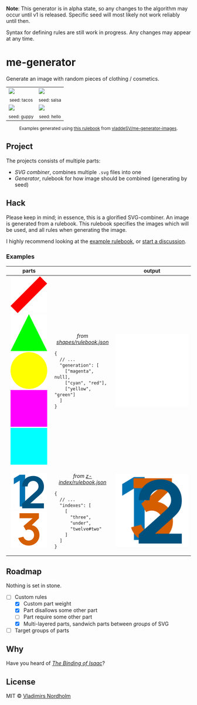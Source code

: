 **Note**: This generator is in alpha state, so any changes to the algorithm may occur until v1 is released. Specific seed will most likely not work reliably until then.

Syntax for defining rules are still work in progress. Any changes may appear at any time.

# me-generator
Generate an image with random pieces of clothing / cosmetics.

<table>
  <tr>
    <td>
      <a href="https://generator.vladde.me/?seed=tacos"><img src="https://generator.vladde.me/?seed=tacos"></a>
      <div align="center"><sub>seed: tacos</sub></div>
    </td>
    <td>
      <a href="https://generator.vladde.me/?seed=salsa"><img src="https://generator.vladde.me/?seed=salsa"></a>
      <div align="center"><sub>seed: salsa</sub></div>
    </td>
  </tr>
  <tr>
    <td>
      <a href="https://generator.vladde.me/?seed=guppy"><img src="https://generator.vladde.me/?seed=guppy"></a>
      <div align="center"><sub>seed: guppy</sub></div>
    </td>
    <td>
      <a href="https://generator.vladde.me/?seed=hello"><img src="https://generator.vladde.me/?seed=hello"></a>
      <div align="center"><sub>seed: hello</sub></div>
    </td>
  </tr>
</table>
<div align="center">
  <sub>

Examples generated using [this rulebook](https://github.com/vladdeSV/me-generator-images/blob/main/rulebook.json) from [vladdeSV/me-generator-images](https://github.com/vladdeSV/me-generator-images).

  </sub>
</div>

## Project
The projects consists of multiple parts:
- *SVG combiner*, combines multiple `.svg` files into one
- *Generator*, rulebook for how image should be combined (generating by seed)

## Hack
Please keep in mind; in essence, this is a glorified SVG-combiner. An image is generated from a rulebook. This rulebook specifies the images which will be used, and all rules when generating the image.

I highly recommend looking at the [example rulebook](https://github.com/vladdeSV/me-generator-images/blob/9984c360b9590fecf7120bb100297d3b573190fc/rulebook.json), or [start a discussion](https://github.com/vladdeSV/me-generator/discussions).

### Examples

<table width="100%">
    <thead>
        <tr>
            <th>parts</th>
            <th></th>
            <th>output</th>
        </tr>
    </thead>
    <tbody>
        <tr>
            <td align="center">
                <img width="100" height="100" src="./resource/examples/shapes/red.svg" alt="">
                <img width="100" height="100" src="./resource/examples/shapes/green.svg" alt="">
                <img width="100" height="100" src="./resource/examples/shapes/yellow.svg" alt="">
                <br>
                <img width="100" height="100" src="./resource/examples/shapes/magenta.svg" alt="">
                <img width="100" height="100" src="./resource/examples/shapes/cyan.svg" alt="">
            </td>
            <td>
              <p align="center">
                <i>from <a href="./resource/examples/shapes/rulebook.json">shapes/rulebook.json</a></i>

```jsonc
{
  // ...
  "generation": [
    ["magenta", null],
    ["cyan", "red"],
    ["yellow", "green"]
  ]
}
```

</p>
            </td>
            <td align="center">
                <img src="./resource/examples/shapes/combined.svg?test=2" alt="">
            </td>
        </tr>
        <tr>
            <td align="center">
                <img width="100" height="100" src="./resource/examples/z-index/twelve.svg" alt="">
                <img width="100" height="100" src="./resource/examples/z-index/three.svg" alt="">
            </td>
            <td>
              <p align="center">
                <i>from <a href="./resource/examples/z-index/rulebook.json">z-index/rulebook.json</a></i>

```jsonc
{
  // ...
  "indexes": [
    [
      "three",
      "under",
      "twelve#two"
    ]
  ]
}
```

</p>
            </td>
            <td align="center">
                <img src="./resource/examples/z-index/output.svg" alt="">
            </td>
        </tr>
    </tbody>
</table>

## Roadmap
Nothing is set in stone.
- [ ] Custom rules
   - [x] Custom part weight
   - [x] Part disallows some other part
   - [ ] Part require some other part
   - [x] Multi-layered parts, sandwich parts between *groups* of SVG
 - [ ] Target groups of parts

## Why
Have you heard of [*The Binding of Isaac*](https://store.steampowered.com/app/250900/The_Binding_of_Isaac_Rebirth/)?

## License
MIT © [Vladimirs Nordholm](https://github.com/vladdeSV)
